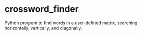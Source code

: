 # crossword_finder
Python program to find words in a user-defined matrix, searching horizontally, vertically, and diagonally.
